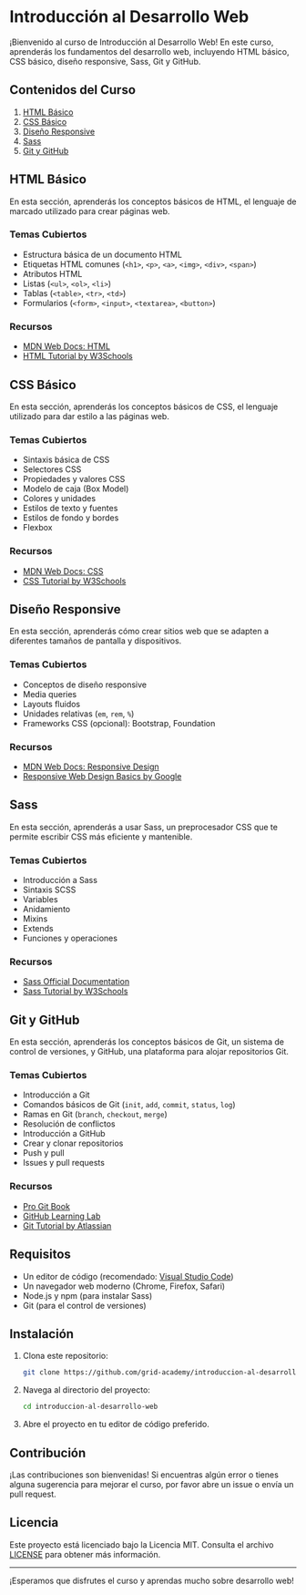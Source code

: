 
# Introducción al Desarrollo Web

¡Bienvenido al curso de Introducción al Desarrollo Web! En este curso, aprenderás los fundamentos del desarrollo web, incluyendo HTML básico, CSS básico, diseño responsive, Sass, Git y GitHub.

## Contenidos del Curso

1. [HTML Básico](#html-básico)
2. [CSS Básico](#css-básico)
3. [Diseño Responsive](#diseño-responsive)
4. [Sass](#sass)
5. [Git y GitHub](#git-y-github)

## HTML Básico

En esta sección, aprenderás los conceptos básicos de HTML, el lenguaje de marcado utilizado para crear páginas web.

### Temas Cubiertos

- Estructura básica de un documento HTML
- Etiquetas HTML comunes (`<h1>`, `<p>`, `<a>`, `<img>`, `<div>`, `<span>`)
- Atributos HTML
- Listas (`<ul>`, `<ol>`, `<li>`)
- Tablas (`<table>`, `<tr>`, `<td>`)
- Formularios (`<form>`, `<input>`, `<textarea>`, `<button>`)

### Recursos

- [MDN Web Docs: HTML](https://developer.mozilla.org/en-US/docs/Web/HTML)
- [HTML Tutorial by W3Schools](https://www.w3schools.com/html/)

## CSS Básico

En esta sección, aprenderás los conceptos básicos de CSS, el lenguaje utilizado para dar estilo a las páginas web.

### Temas Cubiertos

- Sintaxis básica de CSS
- Selectores CSS
- Propiedades y valores CSS
- Modelo de caja (Box Model)
- Colores y unidades
- Estilos de texto y fuentes
- Estilos de fondo y bordes
- Flexbox

### Recursos

- [MDN Web Docs: CSS](https://developer.mozilla.org/en-US/docs/Web/CSS)
- [CSS Tutorial by W3Schools](https://www.w3schools.com/css/)

## Diseño Responsive

En esta sección, aprenderás cómo crear sitios web que se adapten a diferentes tamaños de pantalla y dispositivos.

### Temas Cubiertos

- Conceptos de diseño responsive
- Media queries
- Layouts fluidos
- Unidades relativas (`em`, `rem`, `%`)
- Frameworks CSS (opcional): Bootstrap, Foundation

### Recursos

- [MDN Web Docs: Responsive Design](https://developer.mozilla.org/en-US/docs/Learn/CSS/CSS_layout/Responsive_Design)
- [Responsive Web Design Basics by Google](https://developers.google.com/web/fundamentals/design-and-ux/responsive)

## Sass

En esta sección, aprenderás a usar Sass, un preprocesador CSS que te permite escribir CSS más eficiente y mantenible.

### Temas Cubiertos

- Introducción a Sass
- Sintaxis SCSS
- Variables
- Anidamiento
- Mixins
- Extends
- Funciones y operaciones

### Recursos

- [Sass Official Documentation](https://sass-lang.com/documentation)
- [Sass Tutorial by W3Schools](https://www.w3schools.com/sass/)

## Git y GitHub

En esta sección, aprenderás los conceptos básicos de Git, un sistema de control de versiones, y GitHub, una plataforma para alojar repositorios Git.

### Temas Cubiertos

- Introducción a Git
- Comandos básicos de Git (`init`, `add`, `commit`, `status`, `log`)
- Ramas en Git (`branch`, `checkout`, `merge`)
- Resolución de conflictos
- Introducción a GitHub
- Crear y clonar repositorios
- Push y pull
- Issues y pull requests

### Recursos

- [Pro Git Book](https://git-scm.com/book/en/v2)
- [GitHub Learning Lab](https://lab.github.com/)
- [Git Tutorial by Atlassian](https://www.atlassian.com/git/tutorials)

## Requisitos

- Un editor de código (recomendado: [Visual Studio Code](https://code.visualstudio.com/))
- Un navegador web moderno (Chrome, Firefox, Safari)
- Node.js y npm (para instalar Sass)
- Git (para el control de versiones)

## Instalación

1. Clona este repositorio:
   ```sh
   git clone https://github.com/grid-academy/introduccion-al-desarrollo-web.git
   ```
2. Navega al directorio del proyecto:
   ```sh
   cd introduccion-al-desarrollo-web
   ```
3. Abre el proyecto en tu editor de código preferido.

## Contribución

¡Las contribuciones son bienvenidas! Si encuentras algún error o tienes alguna sugerencia para mejorar el curso, por favor abre un issue o envía un pull request.

## Licencia

Este proyecto está licenciado bajo la Licencia MIT. Consulta el archivo [LICENSE](LICENSE) para obtener más información.

---

¡Esperamos que disfrutes el curso y aprendas mucho sobre desarrollo web!
